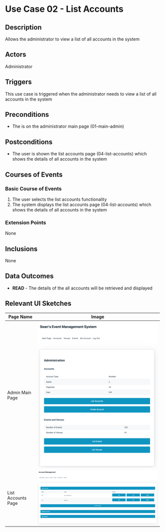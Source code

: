 # Use Case 02 - List Accounts

## Description

Allows the administrator to view a list of all accounts in the system

## Actors

Administrator

## Triggers

This use case is triggered when the administrator needs to view a list of all accounts in the system

## Preconditions

- The is on the administrator main page (01-main-admin)

## Postconditions

- The user is shown the list accounts page (04-list-accounts) which shows the details of all accounts in the system

## Courses of Events

### Basic Course of Events

1. The user selects the list accounts functionality
2. The system displays the list accounts page (04-list-accounts) which shows the details of all accounts in the system

### Extension Points

None

## Inclusions

None

## Data Outcomes
- **READ** - The details of the all accounts will be retrieved and displayed

## Relevant UI Sketches
| Page Name | Image |
|----|------|
| Admin Main Page | ![Admin Main Page](/01-requirements-solution/uisketches/01-main-admin.png) |
| List Accounts Page | ![List Accounts Page](/01-requirements-solution/uisketches/04-list-accounts.png) |
